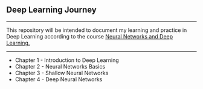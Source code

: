 ## Deep Learning Journey
-------------------------------------------
This repository will be intended to document my learning and practice in Deep Learning according to the course [Neural Networks and Deep Learning.](https://www.coursera.org/learn/neural-networks-deep-learning)

---------------------------------------------

- Chapter 1 - Introduction to Deep Learning
- Chapter 2 - Neural Networks Basics
- Chapter 3 - Shallow Neural Networks
- Chapter 4 - Deep Neural Networks

